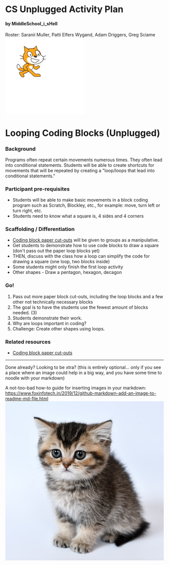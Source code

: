 # CS Unplugged Activity Plan
#### by MiddleSchool_i_sHell
Roster: Saranii Muller, Patti Elfers Wygand, Adam Driggers, Greg Sciame
![Draw a Square](square.gif)


# Looping Coding Blocks (Unplugged)

### Background
Programs often repeat certain movements numerous times. They often lead into conditional statements. Students will be able to create shortcuts for movements that will be repeated by creating a "loop/loops that lead into conditional statements."

### Participant pre-requisites
* Students will be able to make basic movements in a block coding program such as Scratch, Blockley, etc., for example: move, turn left or turn right, etc.
* Students need to know what a square is, 4 sides and 4 corners
  
### Scaffolding / Differentiation 
* [Coding block paper cut-outs](https://docs.google.com/presentation/d/1p8k-hpccm8BWcgpZ7JqmdsOWMrmxzUH9Afcr-bM48i0/edit#slide=id.p) will be given to groups as a manipulative.
* Get students to demonstrate how to use code blocks to draw a square (don't pass out the paper loop blocks yet)
* THEN, discuss with the class how a loop can simplify the code for drawing a square (one loop, two blocks inside)
* Some students might only finish the first loop activity
* Other shapes - Draw a pentagon, hexagon, decagon

### Go!
1. Pass out more paper block cut-outs, including the loop blocks and a few other not technically necessary blocks
1. The goal is to have the students use the fewest amount of blocks needed.  (3)  
1. Students demonstrate their work.
1.  Why are loops important in coding?
2.  Challenge:  Create other shapes using loops.
   

### Related resources
* [Coding block paper cut-outs](https://docs.google.com/presentation/d/1p8k-hpccm8BWcgpZ7JqmdsOWMrmxzUH9Afcr-bM48i0/edit#slide=id.p)
  
* * *

Done already? Looking to be xtra? (this is entirely optional... only if you see a place where an image could help in a big way, and you have some time to noodle with your markdown)

A not-too-bad how-to guide for inserting images in your markdown: https://www.foxinfotech.in/2019/12/github-markdown-add-an-image-to-readme-md-file.html
![kitten](kitten.jpeg)

